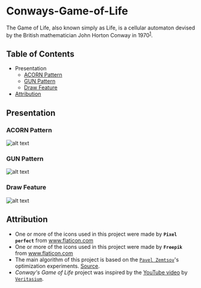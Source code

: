 # Conways-Game-of-Life
The Game of Life, also known simply as Life, is a cellular automaton devised by the British mathematician John Horton Conway in 1970<sup>[1](https://en.wikipedia.org/wiki/Conways_Game_of_Life)</sup>.

## Table of Contents
* Presentation
  *  [ACORN Pattern](#acorn-pattern)
  *  [GUN Pattern](#gun-pattern)
  *  [Draw Feature](#draw-feature)
* [Attribution](#attribution)



## Presentation
### ACORN Pattern
![alt text](https://github.com/sadigaxund/Math-and-Coding-Challanges/blob/main/1.%20Conway's%20Game%20of%20Life/res/pre_img/acorn_vid.gif "vid_acorn")
### GUN Pattern
![alt text](https://github.com/sadigaxund/Math-and-Coding-Challanges/blob/main/1.%20Conway's%20Game%20of%20Life/res/pre_img/gun_vid.gif "gun_vid")
### Draw Feature
![alt text](https://github.com/sadigaxund/Math-and-Coding-Challanges/blob/main/1.%20Conway's%20Game%20of%20Life/res/pre_img/draw_vid.gif "draw_vid")



## Attribution
  - One or more of the icons used in this project were made by <b> `Pixel perfect`</b> from www.flaticon.com
  - One or more of the icons used in this project were made by <b> `Freepik`</b> from www.flaticon.com
  - The main algorithm of this project is based on the <a href="https://pzemtsov.github.io/">`Pavel Zemtsov`</a>'s optimization experiments. <a href="https://pzemtsov.github.io/2015/04/24/game-of-life-hash-tables-and-hash-codes.html">Source</a>.
  -  <i>Conway's Game of Life</i> project was inspired by the <a href="https://youtu.be/HeQX2HjkcNo?t=60">YouTube video</a> by <a href = "https://www.youtube.com/channel/UCHnyfMqiRRG1u-2MsSQLbXA"> `Veritasium`</a>.

